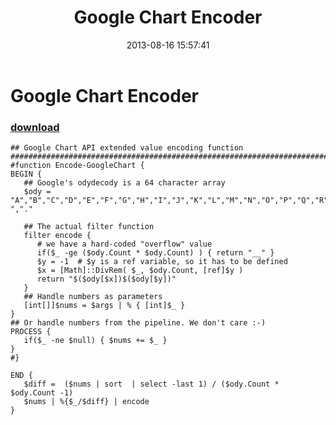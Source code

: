 ﻿---
pid:            4397
parent:         0
children:       
poster:         Joel Bennett
title:          Google Chart Encoder
date:           2013-08-16 15:57:41
description:    
format:         posh
---

# Google Chart Encoder

### [download](4397.ps1)  



```posh
## Google Chart API extended value encoding function
#########################################################################
#function Encode-GoogleChart {
BEGIN {
   ## Google's odydecody is a 64 character array
   $ody = "A","B","C","D","E","F","G","H","I","J","K","L","M","N","O","P","Q","R","S","T","U","V","W","X","Y","Z","a","b","c","d","e","f","g","h","i","j","k","l","m","n","o","p","q","r","s","t","u","v","w","x","y","z","0","1","2","3","4","5","6","7","8","9","-","."

   ## The actual filter function
   filter encode {
      # we have a hard-coded "overflow" value 
      if($_ -ge ($ody.Count * $ody.Count) ) { return "__" } 
      $y = -1  # $y is a ref variable, so it has to be defined
      $x = [Math]::DivRem( $_, $ody.Count, [ref]$y )
      return "$($ody[$x])$($ody[$y])"
   }
   ## Handle numbers as parameters
   [int[]]$nums = $args | % { [int]$_ }
}
## Or handle numbers from the pipeline. We don't care :-)
PROCESS {
   if($_ -ne $null) { $nums += $_ }
}
#}

END {
   $diff =  ($nums | sort  | select -last 1) / ($ody.Count * $ody.Count -1)
   $nums | %{$_/$diff} | encode
}
```
